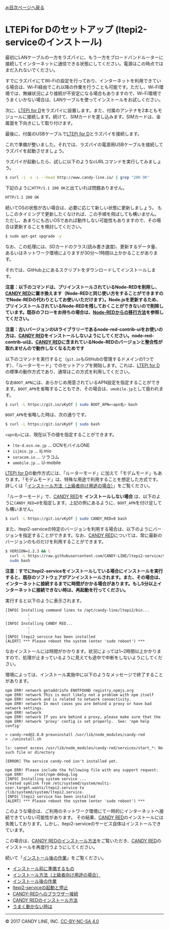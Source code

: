 [🔙目次ページへ戻る](README.md)

# LTEPi for Dのセットアップ (ltepi2-serviceのインストール)

最初にLANケーブルの一方をラズパイに、もう一方をブロードバンドルーターに接続してインターネットに通信できる状態にしてください。電源はこの時点ではまだ入れないでください。

すでにラズパイにてWi-Fiの設定を行っており、インターネットを利用できている場合は、Wi-Fi経由でこれ以降の作業を行うことも可能です。ただし、Wi-Fi環境では、無線状況により接続が不安定になる場合もありますので、Wi-Fi環境でうまくいかない場合は、LANケーブルを使ってインストールをお試しください。

次に、[LTEPi for D](https://www.candy-line.io/製品一覧/ltepi-for-d/)をラズパイに設置します。また、付属のアンテナを2本ともモジュールに接続します。続けて、SIMカードを差し込みます。SIMカードは、金属面を下向きにして取り付けます。

最後に、付属のUSBケーブルで[LTEPi for D](https://www.candy-line.io/製品一覧/ltepi-for-d/)とラズパイを接続します。

これで準備が整いました。それでは、ラズパイの電源用USBケーブルを接続してラズパイを起動させましょう。

ラズパイが起動したら、試しに以下のようなcURLコマンドを実行してみましょう。

```bash
$ curl -i -s -L --head http://www.candy-line.io/ | grep "200 OK"
```

下記のように`HTTP/1.1 200 OK`と出ていれば問題ありません。
```bash
HTTP/1.1 200 OK
```

続いてOSの状態が古い場合は、必要に応じて新しい状態に更新しましょう。
もしこのタイミングで更新したくなければ、この手順を飛ばしても構いません。
ただし、あまりにも古いOSであれば動作しない可能性もありますので、その場合は更新することを検討してください。
```bash
$ sudo apt-get upgrade -y
```
なお、この処理には、SDカードのクラス(読み書き速度)、更新するデータ量、あるいはネットワーク環境によりますが30分〜1時間以上かかることがあります。

それでは、GitHub上にあるスクリプトをダウンロードしてインストールします。

**注意：以下のコマンドは、プリインストールされているNode-REDを削除し、[CANDY RED](https://github.com/dbaba/candy-red)に置き換えます（Node-REDと同じ使い方をすることができますのでNode-REDの代わりとしてお使いいただけます）。Node.jsを更新するため、プリインストールされているNode-REDを残しておくことができないので削除しています。既存のフローをお持ちの場合は、[Node-REDからの移行方法](Node-REDからの移行方法.md)を参照してください。**

**注意：古いバージョンのUIライブラリーであるnode-red-contrib-uiをお使いの方は、[CANDY RED](https://github.com/dbaba/candy-red)をインストールしないようにしてください。node-red-contrib-uiは、[CANDY RED](https://github.com/dbaba/candy-red)に含まれているNode-REDのバージョンと整合性が取れませんので動作しなくなるためです**

以下のコマンドを実行すると（`git.io`もGitHubの管理するドメインの1つです）、「ルーターモード」でのセットアップを開始します。これは、[LTEPi for D](https://www.candy-line.io/製品一覧/ltepi-for-d/)の標準の動作方式であり、通常はこの方式を利用してください。

なお`BOOT_APN`には、あらかじめ用意されているAPN設定を指定することができます。`BOOT_APN`を省略することもでき、その場合は、`umobile.jp`として扱われます。

```bash
$ curl -L https://git.io/vKyOf | sudo BOOT_APN=<apn名> bash
```
`BOOT_APN`を省略した時は、次の通りです。
```bash
$ curl -L https://git.io/vKyOf | sudo bash
```

`<apn名>`には、現在以下の値を指定することができます。

- `lte-d.ocn.ne.jp` ... OCNモバイルONE
- `iijmio.jp` ... iij mio
- `soracom.io` ... ソラコム
- `umobile.jp` ... U-mobile

[LTEPi for D](https://www.candy-line.io/製品一覧/ltepi-for-d/)の動作方式には、「ルーターモード」に加えて「モデムモード」もあります。「モデムモード」は、特殊な用途で利用することを想定した方式です。詳しくは「[インストール方法（上級者向け用途の場合）](インストール方法＜上級者向け用途＞.md)」をご覧ください。

「ルーターモード」で、[CANDY RED](https://github.com/dbaba/candy-red)を **インストールしない場合** は、以下のように`CANDY_RED=0`を指定します。上記の例にあるように、`BOOT_APN`を付け足しても構いません。
```bash
$ curl -L https://git.io/vKyOf | sudo CANDY_RED=0 bash
```

また、ltepi2-serviceの特定のバージョンを利用する場合は、以下のようにバージョンを指定することができます。なお、[CANDY RED](https://github.com/dbaba/candy-red)については、常に最新のバージョンのものだけを利用することができます。
```bash
$ VERSION=1.2.3 && \
  curl -L https://raw.githubusercontent.com/CANDY-LINE/ltepi2-service/${VERSION}/install.sh | \
  sudo bash
```

**注意：すでにltepi2-serviceをインストールしている場合にインストールを実行すると、既存のソフトウェアがアンインストールされます。また、その場合は、インターネットに接続するまでに時間がかかる場合があります。もし5分以上インターネットに接続できない時は、再起動を行ってください。**

実行すると以下のように表示されます。

    [INFO] Installing command lines to /opt/candy-line/ltepi2/bin...
              :
              :
    [INFO] Installing CANDY RED...
              :
              :
    [INFO] ltepi2 service has been installed
    [ALERT] *** Please reboot the system (enter 'sudo reboot') ***

なおインストールには時間がかかります。状況によっては1~2時間以上かかりますので、処理が止まっているように見えても途中で中断をしないようにしてください。

環境によっては、インストール実施中に以下のようなメッセージで終了することがあります。

    npm ERR! network getaddrinfo ENOTFOUND registry.npmjs.org
    npm ERR! network This is most likely not a problem with npm itself
    npm ERR! network and is related to network connectivity.
    npm ERR! network In most cases you are behind a proxy or have bad network settings.
    npm ERR! network
    npm ERR! network If you are behind a proxy, please make sure that the
    npm ERR! network 'proxy' config is set properly.  See: 'npm help config'

    > candy-red@2.8.0 preuninstall /usr/lib/node_modules/candy-red
    > ./uninstall.sh

    ls: cannot access /usr/lib/node_modules/candy-red/services/start_*: No such file or directory

    [ERROR] The service candy-red isn't installed yet.

    npm ERR! Please include the following file with any support request:
    npm ERR!     /root/npm-debug.log
    [INFO] Installing system service ...
    Created symlink from /etc/systemd/system/multi-user.target.wants/ltepi2.service to /lib/systemd/system/ltepi2.service.
    [INFO] ltepi2 service has been installed
    [ALERT] *** Please reboot the system (enter 'sudo reboot') ***

このような場合は、ご利用のネットワーク環境にて一時的にインターネットへ接続できていない可能性があります。
その結果、[CANDY RED](https://github.com/dbaba/candy-red)のインストールには失敗しております。しかし、ltepi2-serviceのサービス自体はインストールできています。

この場合は、[CANDY REDのインストール方法](CANDY-REDのインストール方法.md)をご覧いただき、[CANDY RED](https://github.com/dbaba/candy-red)のインストールを再度行うようにしてください。

続いて「[インストール後の作業](インストール後の作業.md)」をご覧ください。

* [インストール前に準備するもの](インストール前に準備するもの.md)
* [インストール方法（上級者向け用途の場合）](インストール方法＜上級者向け用途＞.md)
* [インストール後の作業](インストール後の作業.md)
* [ltepi2-serviceの起動と停止](ltepi2-serviceの起動と停止.md)
* [CANDY-REDへのブラウザー接続](CANDY-REDへのブラウザー接続.md)
* [CANDY REDのインストール方法](CANDY-REDのインストール方法.md)
* [うまく動かない時は](うまく動かない時は.md)

---
© 2017 CANDY LINE, INC. [CC-BY-NC-SA 4.0](https://creativecommons.org/licenses/by-nc-sa/4.0/)

